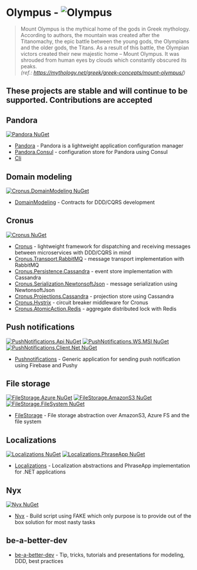 # Olympus - ![Olympus](https://img.shields.io/badge/Status-olympus-green.svg)

>Mount Olympus is the mythical home of the gods in Greek mythology. According to authors, the mountain was created after the Titanomachy, the epic battle between the young gods, the Olympians and the older gods, the Titans. As a result of this battle, the Olympian victors created their new majestic home – Mount Olympus. It was shrouded from human eyes by clouds which constantly obscured its peaks.\
*(ref.: <https://mythology.net/greek/greek-concepts/mount-olympus/>)*

## These projects are stable and will continue to be supported. Contributions are accepted

## Pandora

[![Pandora NuGet](https://img.shields.io/nuget/v/Pandora.svg)](https://www.nuget.org/packages/Pandora)

- [Pandora](https://github.com/Elders/Pandora) - Pandora is a lightweight application configuration manager
- [Pandora.Consul](https://github.com/Elders/Pandora.Consul) - configuration store for Pandora using Consul
- [Cli](https://github.com/Elders/Pandora.Cli)

## Domain modeling

 [![Cronus.DomainModeling NuGet](https://img.shields.io/nuget/v/Cronus.DomainModeling.svg)](https://www.nuget.org/packages/Cronus.DomainModeling)

- [DomainModeling](https://github.com/Elders/Cronus.DomainModeling) - Contracts for DDD/CQRS development

## Cronus

[![Cronus NuGet](https://img.shields.io/nuget/v/Cronus.svg)](https://www.nuget.org/packages/Cronus)

- [Cronus](https://github.com/Elders/Cronus) - lightweight framework for dispatching and receiving messages between microservices with DDD/CQRS in mind
- [Cronus.Transport.RabbitMQ](https://github.com/Elders/Cronus.Transport.RabbitMQ) - message transport implementation with RabbitMQ
- [Cronus.Persistence.Cassandra](https://github.com/Elders/Cronus.Persistence.Cassandra) - event store implementation with Cassandra
- [Cronus.Serialization.NewtonsoftJson](https://github.com/Elders/Cronus.Serialization.NewtonsoftJson) - message serialization using NewtonsoftJson
- [Cronus.Projections.Cassandra](https://github.com/Elders/Cronus.Projections.Cassandra) - projection store using Cassandra
- [Cronus.Hystrix](https://github.com/Elders/Cronus.Hystrix) - circuit breaker middleware for Cronus
- [Cronus.AtomicAction.Redis](https://github.com/Elders/Cronus.AtomicAction.Redis) - aggregate distributed lock with Redis

## Push notifications

 [![PushNotifications.Api NuGet](https://img.shields.io/nuget/v/PushNotifications.Api.svg?label=PushNotifications.Api)](https://www.nuget.org/packages/PushNotifications.Api/) [![PushNotifications.WS.MSI NuGet](https://img.shields.io/nuget/v/PushNotifications.WS.MSI.svg?label=PushNotifications.WS.MSI)](https://www.nuget.org/packages/PushNotifications.WS.MSI/) [![PushNotifications.Client.Net NuGet](https://img.shields.io/nuget/v/PushNotifications.Client.Net.svg?label=PushNotifications.Client.Net)](https://www.nuget.org/packages/Pushnotifications.Client.Net/)

- [Pushnotifications](https://github.com/Elders/Pushnotifications) - Generic application for sending push notification using Firebase and Pushy

## File storage

 [![FileStorage.Azure NuGet](https://img.shields.io/nuget/v/FileStorage.Azure.svg?label=FileStorage.Azure)](https://www.nuget.org/packages/FileStorage.Azure) [![FileStorage.AmazonS3 NuGet](https://img.shields.io/nuget/v/FileStorage.AmazonS3.svg?label=FileStorage.AmazonS3)](https://www.nuget.org/packages/FileStorage.AmazonS3)  [![FileStorage.FileSystem NuGet](https://img.shields.io/nuget/v/FileStorage.FileSystem.svg?label=FileStorage.FileSystem)](https://www.nuget.org/packages/FileStorage.FileSystem)

- [FileStorage](https://github.com/Elders/FileStorage) - File storage abstraction over AmazonS3, Azure FS and the file system

## Localizations

 [![Localizations NuGet](https://img.shields.io/nuget/v/Localizations.svg?label=Localizations)](https://www.nuget.org/packages/Localizations) [![Localizations.PhraseApp NuGet](https://img.shields.io/nuget/v/Localizations.PhraseApp.svg?label=Localizations.PhraseApp)](https://www.nuget.org/packages/Localizations.PhraseApp)

- [Localizations](https://github.com/Elders/Localizations) - Localization abstractions and PhraseApp implementation for .NET applications

## Nyx

 [![Nyx NuGet](https://img.shields.io/nuget/v/Nyx.svg)](https://www.nuget.org/packages/Nyx)

- [Nyx](https://github.com/Elders/Nyx) - Build script using FAKE which only purpose is to provide out of the box solution for most nasty tasks

## be-a-better-dev

- [be-a-better-dev](https://github.com/Elders/be-a-better-dev) - Tip, tricks, tutorials and presentations for modeling, DDD, best practices